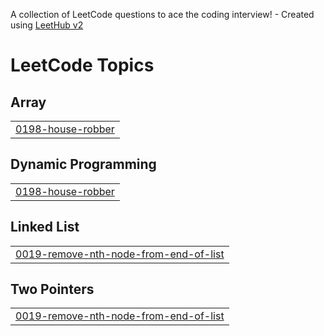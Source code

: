 A collection of LeetCode questions to ace the coding interview! - Created using [LeetHub v2](https://github.com/arunbhardwaj/LeetHub-2.0)
<!---LeetCode Topics Start-->
# LeetCode Topics
## Array
|  |
| ------- |
| [0198-house-robber](https://github.com/mohamedIbnKhaled/LeetCode/tree/master/0198-house-robber) |
## Dynamic Programming
|  |
| ------- |
| [0198-house-robber](https://github.com/mohamedIbnKhaled/LeetCode/tree/master/0198-house-robber) |
## Linked List
|  |
| ------- |
| [0019-remove-nth-node-from-end-of-list](https://github.com/mohamedIbnKhaled/LeetCode/tree/master/0019-remove-nth-node-from-end-of-list) |
## Two Pointers
|  |
| ------- |
| [0019-remove-nth-node-from-end-of-list](https://github.com/mohamedIbnKhaled/LeetCode/tree/master/0019-remove-nth-node-from-end-of-list) |
<!---LeetCode Topics End-->